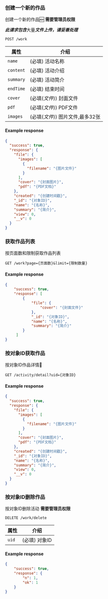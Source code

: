 ### 创建一个新的作品

创建一个新的作品🆕 **需要管理员权限**

***此请求包含***大量***文件上传，请妥善处理***

```endpoint
POST /work
```

属性 | 介绍
---|---
`name` | (必填) 活动名称
`content` | (必填) 活动介绍
`summary` | (必填) 活动简介
`endTime` | (必填) 结束时间
`cover` | (必填(*文件*)) 封面文件
`pdf` | (必填(*文件*)) PDF文件
`images` | (必填(*文件*)) 图片文件,最多32张

#### Example response

```json
{
  "success": true,
  "response": {
    "file": {
      "images": [
        {
          "filename": "{图片文件}"
        }
      ],
      "cover": "{封面图片}",
      "pdf": "{PDF文档}"
    },
    "created": "{创建时间戳}",
    "_id": "{对象ID}",
    "name": "{名称}",
    "summary": "{简介}",
    "view": 0,
    "__v": 0
  }
}
```

### 获取作品列表

按页面数和限制获取作品列表

```endpoint
GET /work?page={页面数}&limit={限制数量}
```

#### Example response

```json
{
    "success": true,
    "response": [
        {
            "file": {
                "cover": "{封面文件}"
            },
            "_id": "{对象ID}",
            "name": "{名称}",
            "summary": "{简介}"
        }
     ]
}
```

### 按对象ID获取作品

按对象ID作品详情🔎

```endpoint
GET /activity/detail?uid={对象ID}
```

#### Example response

```json
{
  "success": true,
  "response": {
    "file": {
      "images": [
        {
          "filename": "{图片文件}"
        }
      ],
      "cover": "{封面图片}",
      "pdf": "{PDF文档}"
    },
    "created": "{创建时间戳}",
    "_id": "{对象ID}",
    "name": "{名称}",
    "summary": "{简介}",
    "view": 0,
    "__v": 0
  }
}
```

### 按对象ID删除作品

按对象ID删除活动 **需要管理员权限**

```endpoint
DELETE /work/delete
```

属性 | 介绍
---|---
`uid` | (必填) 对象ID

#### Example response

```json
{
    "success": true,
    "response": {
        "n": 1,
        "ok": 1
    }
}
```
